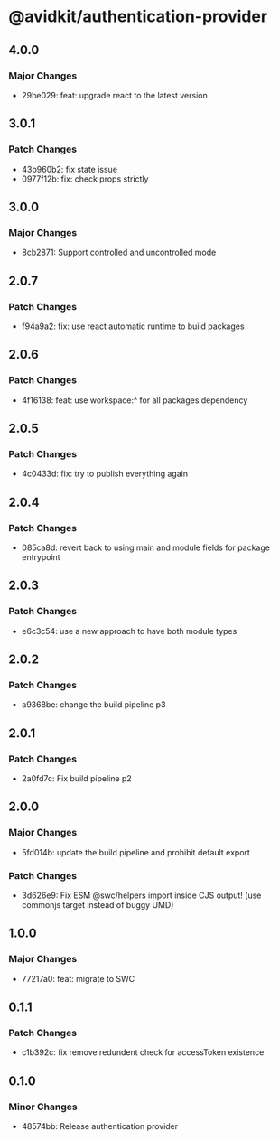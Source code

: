 # @avidkit/authentication-provider

## 4.0.0

### Major Changes

- 29be029: feat: upgrade react to the latest version

## 3.0.1

### Patch Changes

- 43b960b2: fix state issue
- 0977f12b: fix: check props strictly

## 3.0.0

### Major Changes

- 8cb2871: Support controlled and uncontrolled mode

## 2.0.7

### Patch Changes

- f94a9a2: fix: use react automatic runtime to build packages

## 2.0.6

### Patch Changes

- 4f16138: feat: use workspace:^ for all packages dependency

## 2.0.5

### Patch Changes

- 4c0433d: fix: try to publish everything again

## 2.0.4

### Patch Changes

- 085ca8d: revert back to using main and module fields for package entrypoint

## 2.0.3

### Patch Changes

- e6c3c54: use a new approach to have both module types

## 2.0.2

### Patch Changes

- a9368be: change the build pipeline p3

## 2.0.1

### Patch Changes

- 2a0fd7c: Fix build pipeline p2

## 2.0.0

### Major Changes

- 5fd014b: update the build pipeline and prohibit default export

### Patch Changes

- 3d626e9: Fix ESM @swc/helpers import inside CJS output! (use commonjs target instead of buggy UMD)

## 1.0.0

### Major Changes

- 77217a0: feat: migrate to SWC

## 0.1.1

### Patch Changes

- c1b392c: fix remove redundent check for accessToken existence

## 0.1.0

### Minor Changes

- 48574bb: Release authentication provider
